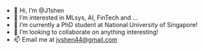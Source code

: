 - 👋 Hi, I’m @J1shen
- 👀 I’m interested in MLsys, AI, FinTech and ...
- 🌱 I’m currently a PhD student at National University of Singapore!
- 💞️ I’m looking to collaborate on anything interesting!
- 📫 Email me at jyshen44@gmail.com

<!---
J1shen/J1shen is a ✨ special ✨ repository because its `README.md` (this file) appears on your GitHub profile.
You can click the Preview link to take a look at your changes.
--->
